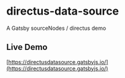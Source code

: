# directus-data-source

A Gatsby sourceNodes / directus demo

## Live Demo

[https://directusdatasource.gatsbyjs.io/](https://directusdatasource.gatsbyjs.io/)
